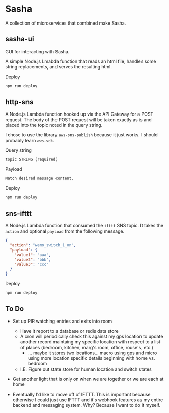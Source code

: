 # Sasha

A collection of microservices that combined make Sasha.

## sasha-ui

GUI for interacting with Sasha.

A simple Node.js Lmabda function that reads an html file, handles some string replacements, and serves the resulting html.

Deploy

```bash
npm run deploy
```

## http-sns

A Node.js Lambda function hooked up via the API Gateway for a POST request. The body of the POST request will be taken exactly as is and placed into the topic noted in the query string.

I chose to use the library `aws-sns-publish` because it just works. I should probably learn `aws-sdk`.

Query string

```text
topic STRING (required)
```

Payload

```text
Match desired message content.
```

Deploy

```bash
npm run deploy
```

## sns-ifttt

A Node.js Lambda function that consumed the `ifttt` SNS topic. It takes the `action` and optional `payload` from the following message.

```json
{
  "action": "wemo_switch_1_on",
  "payload": {
    "value1": "aaa",
    "value2": "bbb",
    "value3": "ccc"
  }
}
```

Deploy

```bash
npm run deploy
```

## To Do

- Set up PIR watching entries and exits into room
  - Have it report to a database or redis data store
  - A cron will periodically check this against my gps location to update another record maintaing my specific location with respect to a list of places (bedroom, kitchen, marg's room, office, rouse's, etc.)
    - ... maybe it stores two locations... macro using gps and micro using more location specific details beginning with home vs. bedroom
  + I.E. Figure out state store for human location and switch states

- Get another light that is only on when we are together or we are each at home

- Eventually I'd like to move off of IFTTT. This is important because otherwise I could just use IFTTT and it's webhook features as my entire backend and messaging system. Why? Because I want to do it myself.
